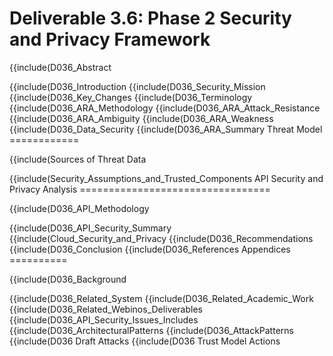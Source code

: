 Deliverable 3.6: Phase 2 Security and Privacy Framework
=======================================================

{{include(D036_Abstract

</div>
{{include(D036_Introduction

</div>
{{include(D036_Security_Mission

</div>
{{include(D036_Key_Changes

</div>
{{include(D036_Terminology

</div>
{{include(D036_ARA_Methodology

</div>
{{include(D036_ARA_Attack_Resistance

</div>
{{include(D036_ARA_Ambiguity

</div>
{{include(D036_ARA_Weakness

</div>
{{include(D036_Data_Security

</div>
{{include(D036_ARA_Summary

</div>
Threat Model
============

{{include(Sources of Threat Data

</div>
{{include(Security_Assumptions_and_Trusted_Components

</div>
API Security and Privacy Analysis
=================================

{{include(D036_API_Methodology

</div>
{{include(D036_API_Security_Summary

</div>
{{include(Cloud_Security_and_Privacy

</div>
{{include(D036_Recommendations

</div>
{{include(D036_Conclusion

</div>
{{include(D036_References

</div>
Appendices
==========

{{include(D036_Background

</div>
{{include(D036_Related_System

</div>
{{include(D036_Related_Academic_Work

</div>
{{include(D036_Related_Webinos_Deliverables

</div>
{{include(D036_API_Security_Issues_Includes

</div>
{{include(D036_ArchitecturalPatterns

</div>
{{include(D036_AttackPatterns

</div>
{{include(D036 Draft Attacks

</div>
{{include(D036 Trust Model Actions

</div>


